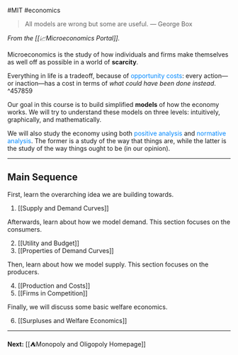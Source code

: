 #MIT #economics 

> All models are wrong but some are useful.
> — George Box

*From the [[📈Microeconomics Portal]].*

Microeconomics is the study of how individuals and firms make themselves as well off as possible in a world of **scarcity**.

Everything in life is a tradeoff, because of <span style="color:#0088ff">opportunity costs</span>: every action—or inaction—has a cost in terms of *what could have been done instead*. ^457859

Our goal in this course is to build simplified **models** of how the economy works. We will try to understand these models on three levels: intuitively, graphically, and mathematically.

We will also study the economy using both <span style="color:#0088ff">positive analysis</span> and <span style="color:#0088ff">normative analysis</span>. The former is a study of the way that things are, while the latter is the study of the way things ought to be (in our opinion).

---
## Main Sequence

First, learn the overarching idea we are building towards.

1. [[Supply and Demand Curves]]

Afterwards, learn about how we model demand. This section focuses on the consumers.

2. [[Utility and Budget]]
3. [[Properties of Demand Curves]]

Then, learn about how we model supply. This section focuses on the producers.

4. [[Production and Costs]]
5. [[Firms in Competition]]

Finally, we will discuss some basic welfare economics.

6. [[Surpluses and Welfare Economics]]

---

**Next:** [[⛺Monopoly and Oligopoly Homepage]]